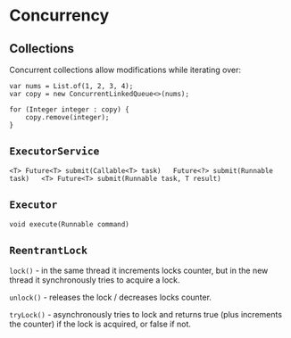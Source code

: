 # Concurrency

## Collections

Concurrent collections allow modifications while iterating over:

```text
var nums = List.of(1, 2, 3, 4);
var copy = new ConcurrentLinkedQueue<>(nums);

for (Integer integer : copy) {
    copy.remove(integer);
}
```

## `ExecutorService`

`<T> Future<T> submit(Callable<T> task)  
Future<?> submit(Runnable task)  
<T> Future<T> submit(Runnable task, T result)`

## `Executor`

`void execute(Runnable command)`

## `ReentrantLock`

`lock()` - in the same thread it increments locks counter, but in the new thread it synchronously tries to acquire a lock.

`unlock()` - releases the lock / decreases locks counter.

`tryLock()` - asynchronously tries to lock and returns true \(plus increments the counter\) if the lock is acquired, or false if not.

